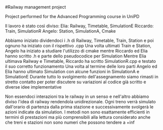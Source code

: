 #Railway management project

Project performed for the Advanced Programming course in UniPD


Il lavoro è stato così diviso:
Elia: Railway, Timetable, SimulationE
Riccardo: Train, SimulationR
Angelo: Station, SimulationA, Cmake

Abbiamo iniziato dividendoci i .h di Railway, Timetable, Train, Station e poi ognuno ha iniziato con il rispettivo .cpp
Una volta ultimati Train e Station, Angelo ha iniziato a studiare l'utilizzo di cmake mentre Riccardo ed Elia hanno scritto .h e parte dello pseudocodice per Simulation
Mentre Elia ultimava Railway e Timetable, Riccardo ha scritto SimulationR.cpp e testato il suo corretto funzionamento
Una volta al termine delle loro parti Angelo ed Elia hanno ultimato Simulation con alcune funzioni in SimulationA e SimulationE
Durante tutto lo svolgimento dell'assegnamento siamo rimasti in stretto contatto per poter discutere su variazioni al codice già scritto e diverse idee implementative

Non essendoci interazioni tra le railway in un senso e nell'altro abbiamo diviso l'idea di railway rendendola unidirezionale. 
Ogni treno verrà simulato dall'orario di partenza dalla prima stazione e successivamente svolgerà le azioni indicate da simulation.
I metodi non sono esattamente efficienti in termini di prestazioni ma più comprensibili alla lettura considerato anche che treni e stazioni non sono numeri che possono tendere a +inf
